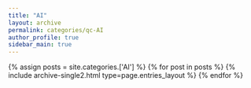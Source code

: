 ```yaml
---
title: "AI"
layout: archive
permalink: categories/qc-AI
author_profile: true
sidebar_main: true
---
```



{% assign posts = site.categories.['AI'] %}
{% for post in posts %} {% include archive-single2.html type=page.entries_layout %} {% endfor %}
